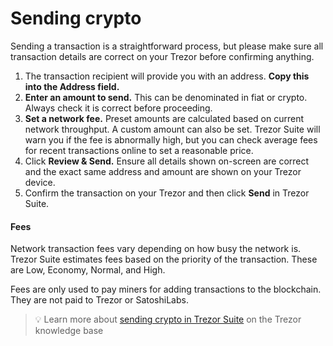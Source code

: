 # Sending crypto

Sending a transaction is a straightforward process, but please make sure all transaction details are correct on your Trezor before confirming anything.

1. The transaction recipient will provide you with an address. **Copy this into the Address field.**
2. **Enter an amount to send.** This can be denominated in fiat or crypto. Always check it is correct before proceeding.
3. **Set a network fee.** Preset amounts are calculated based on current network throughput. A custom amount can also be set. Trezor Suite will warn you if the fee is abnormally high, but you can check average fees for recent transactions online to set a reasonable price.
4. Click **Review & Send.** Ensure all details shown on-screen are correct and the exact same address and amount are shown on your Trezor device.
5. Confirm the transaction on your Trezor and then click **Send** in Trezor Suite.

#### **Fees**

Network transaction fees vary depending on how busy the network is. Trezor Suite estimates fees based on the priority of the transaction. These are Low, Economy, Normal, and High.

Fees are only used to pay miners for adding transactions to the blockchain. They are not paid to Trezor or SatoshiLabs.

> 💡 Learn more about [sending crypto in Trezor Suite](https://trezor.io/learn/a/send-crypto-in-trezor-suite-app) on the Trezor knowledge base
